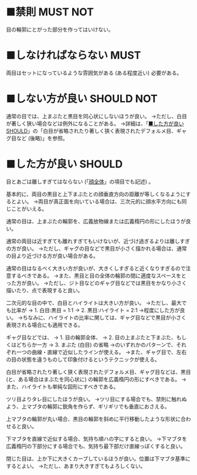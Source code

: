 ﻿# ■禁則 MUST NOT
目の輪郭にとがった部分を作ってはいけない。

# ■しなければならない MUST
両目はセットになっているような雰囲気がある (ある程度近い) 必要がある。

# ■しない方が良い SHOULD NOT
通常の目では、上まぶたと黒目を同心状にしないほうが良い。
→ただし、白目が著しく狭い場合などは例外になることがある。
→詳細は、「[■した方が良い SHOULD](#■した方が良い-should)」の「白目が省略されたり著しく狭く表現されたデフォルメ目、ギャグ目など (後略)」を参照。

# ■した方が良い SHOULD
目とあごは離しすぎてはならない (「[顔全体](顔全体.md)」の項目でも記述) 。

基本的に、両目の黒目と上下まぶたとの顔垂直方向の距離が等しくなるようにするとよい。
→両目が真正面を向いている場合は、三次元的に顔水平方向にも同じことがいえる。

通常の目は、上まぶたの輪郭を、広義放物線または広義楕円の形にしたほうが良い。

通常の両目は近すぎても離れすぎてもいけないが、近づけ過ぎるよりは離しすぎの方が良い。
→ただし、ギャグの目などで黒目が小さく描かれる場合は、通常の目より近づける方が良い場合がある。

通常の目はなるべく大きい方が良いが、大きくしすぎると近くなりすぎるので注意するべきである。
→また、黒目と目の全体の輪郭の間に適度なスペースをとった方が良い。
→ただし、ジト目などのギャグ目などでは黒目をかなり小さく描いたり、点で表現すると良い。

二次元的な目の中で、白目とハイライトは大きい方が良い。
→ただし、最大でも比率が
→ 1. 白目:黒目 = 1:1
→ 2. 黒目:ハイライト = 2:1
→程度にした方が良い。
→ちなみに、ハイライトの比率に関しては、ギャグ目などで黒目が小さく表現される場合にも適用できる。

ギャグ目などでは、
→ 1. 目の輪郭全体、
→ 2. 目の上まぶたと下まぶた、もしくはどちらか一方
→ 3. まぶた (白目) の省略
→のいずれかのパターンで、それぞれ一つの曲線・直線で近似したラインが使える。
→また、ギャグ目で、左右の目の状態を違うものして印象付けるというテクニックが使える。

白目が省略されたり著しく狭く表現されたデフォルメ目、ギャグ目などは、黒目 (と、ある場合はまぶたを同心状に) の輪郭を広義楕円の形にすべきである。
→また、ハイライトも単純な図形にすべきである。

ツリ目よりタレ目にしたほうが良い。
→ツリ目にする場合でも、禁則に触れぬよう、上マブタの輪郭に鋭角を作らず、ギリギリでも垂直におさえる。

上マブタの輪郭が丸い場合、黒目の輪郭を斜めに平行移動したような形状に合わせると良い。

下マブタを直線で近似する場合、気持ち順ハの字にすると良い。
→下マブタを広義楕円の下部分にする場合でも、気持ち最下部だけ直線っぽくすると良い。

閉じた目は、上か下に大きくカーブしているほうが良い。位置は下マブタ基準にするとよい。
→ただし、あまり大きすぎてもよろしくない。
